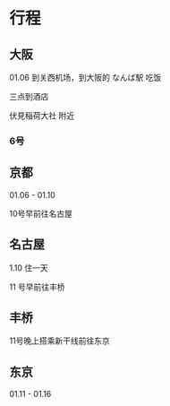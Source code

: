 # 行程

## 大阪

01.06 到关西机场，到大阪的 なんば駅 吃饭

三点到酒店

伏見稲荷大社 附近

### 6号

## 京都

01.06 - 01.10

10号早前往名古屋

## 名古屋

1.10 住一天

11 号早前往丰桥

## 丰桥

11号晚上搭乘新干线前往东京

## 东京

01.11 - 01.16
